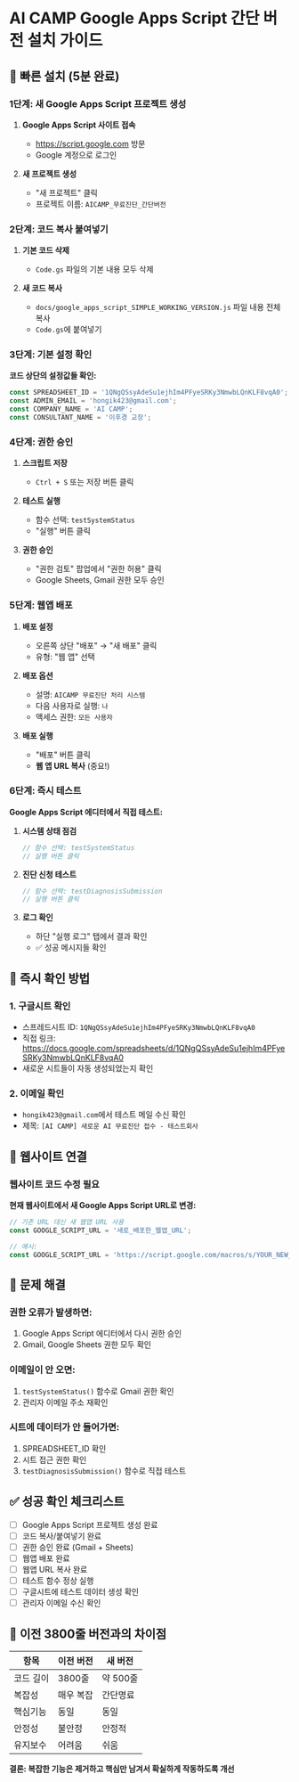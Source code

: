 # AI CAMP Google Apps Script 간단 버전 설치 가이드

## 🚀 빠른 설치 (5분 완료)

### 1단계: 새 Google Apps Script 프로젝트 생성

1. **Google Apps Script 사이트 접속**
   - https://script.google.com 방문
   - Google 계정으로 로그인

2. **새 프로젝트 생성**
   - "새 프로젝트" 클릭
   - 프로젝트 이름: `AICAMP_무료진단_간단버전`

### 2단계: 코드 복사 붙여넣기

1. **기본 코드 삭제**
   - `Code.gs` 파일의 기본 내용 모두 삭제

2. **새 코드 복사**
   - `docs/google_apps_script_SIMPLE_WORKING_VERSION.js` 파일 내용 전체 복사
   - `Code.gs`에 붙여넣기

### 3단계: 기본 설정 확인

**코드 상단의 설정값들 확인:**
```javascript
const SPREADSHEET_ID = '1QNgQSsyAdeSu1ejhIm4PFyeSRKy3NmwbLQnKLF8vqA0';
const ADMIN_EMAIL = 'hongik423@gmail.com';
const COMPANY_NAME = 'AI CAMP';
const CONSULTANT_NAME = '이후경 교장';
```

### 4단계: 권한 승인

1. **스크립트 저장**
   - `Ctrl + S` 또는 저장 버튼 클릭

2. **테스트 실행**
   - 함수 선택: `testSystemStatus`
   - "실행" 버튼 클릭

3. **권한 승인**
   - "권한 검토" 팝업에서 "권한 허용" 클릭
   - Google Sheets, Gmail 권한 모두 승인

### 5단계: 웹앱 배포

1. **배포 설정**
   - 오른쪽 상단 "배포" → "새 배포" 클릭
   - 유형: "웹 앱" 선택

2. **배포 옵션**
   - 설명: `AICAMP 무료진단 처리 시스템`
   - 다음 사용자로 실행: `나`
   - 액세스 권한: `모든 사용자`

3. **배포 실행**
   - "배포" 버튼 클릭
   - **웹 앱 URL 복사** (중요!)

### 6단계: 즉시 테스트

**Google Apps Script 에디터에서 직접 테스트:**

1. **시스템 상태 점검**
   ```javascript
   // 함수 선택: testSystemStatus
   // 실행 버튼 클릭
   ```

2. **진단 신청 테스트**
   ```javascript
   // 함수 선택: testDiagnosisSubmission
   // 실행 버튼 클릭
   ```

3. **로그 확인**
   - 하단 "실행 로그" 탭에서 결과 확인
   - ✅ 성공 메시지들 확인

## 🎯 즉시 확인 방법

### 1. 구글시트 확인
- 스프레드시트 ID: `1QNgQSsyAdeSu1ejhIm4PFyeSRKy3NmwbLQnKLF8vqA0`
- 직접 링크: https://docs.google.com/spreadsheets/d/1QNgQSsyAdeSu1ejhIm4PFyeSRKy3NmwbLQnKLF8vqA0
- 새로운 시트들이 자동 생성되었는지 확인

### 2. 이메일 확인  
- `hongik423@gmail.com`에서 테스트 메일 수신 확인
- 제목: `[AI CAMP] 새로운 AI 무료진단 접수 - 테스트회사`

## 🔧 웹사이트 연결

### 웹사이트 코드 수정 필요

**현재 웹사이트에서 새 Google Apps Script URL로 변경:**

```javascript
// 기존 URL 대신 새 웹앱 URL 사용
const GOOGLE_SCRIPT_URL = '새로_배포한_웹앱_URL';

// 예시:
const GOOGLE_SCRIPT_URL = 'https://script.google.com/macros/s/YOUR_NEW_DEPLOYMENT_ID/exec';
```

## 🧪 문제 해결

### 권한 오류가 발생하면:
1. Google Apps Script 에디터에서 다시 권한 승인
2. Gmail, Google Sheets 권한 모두 확인

### 이메일이 안 오면:
1. `testSystemStatus()` 함수로 Gmail 권한 확인
2. 관리자 이메일 주소 재확인

### 시트에 데이터가 안 들어가면:
1. SPREADSHEET_ID 확인
2. 시트 접근 권한 확인
3. `testDiagnosisSubmission()` 함수로 직접 테스트

## ✅ 성공 확인 체크리스트

- [ ] Google Apps Script 프로젝트 생성 완료
- [ ] 코드 복사/붙여넣기 완료  
- [ ] 권한 승인 완료 (Gmail + Sheets)
- [ ] 웹앱 배포 완료
- [ ] 웹앱 URL 복사 완료
- [ ] 테스트 함수 정상 실행
- [ ] 구글시트에 테스트 데이터 생성 확인
- [ ] 관리자 이메일 수신 확인

## 🎯 이전 3800줄 버전과의 차이점

| 항목 | 이전 버전 | 새 버전 |
|------|----------|---------|
| 코드 길이 | 3800줄 | 약 500줄 |
| 복잡성 | 매우 복잡 | 간단명료 |
| 핵심기능 | 동일 | 동일 |
| 안정성 | 불안정 | 안정적 |
| 유지보수 | 어려움 | 쉬움 |

**결론: 복잡한 기능은 제거하고 핵심만 남겨서 확실하게 작동하도록 개선** 